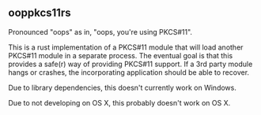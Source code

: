 ooppkcs11rs
-----
Pronounced "oops" as in, "oops, you're using PKCS#11".

This is a rust implementation of a PKCS#11 module that will load another PKCS#11
module in a separate process. The eventual goal is that this provides a safe(r)
way of providing PKCS#11 support. If a 3rd party module hangs or crashes, the
incorporating application should be able to recover.

Due to library dependencies, this doesn't currently work on Windows.

Due to not developing on OS X, this probably doesn't work on OS X.
